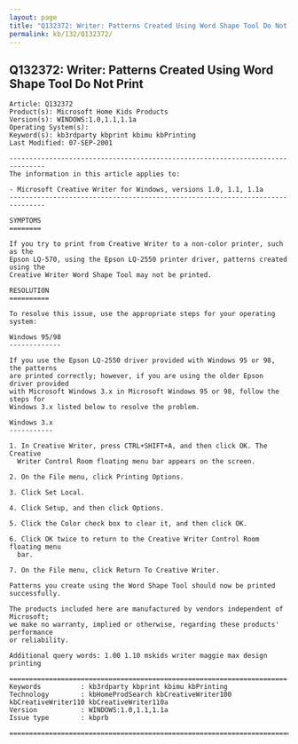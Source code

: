 ```yaml
---
layout: page
title: "Q132372: Writer: Patterns Created Using Word Shape Tool Do Not Print"
permalink: kb/132/Q132372/
---
```


## Q132372: Writer: Patterns Created Using Word Shape Tool Do Not Print

	Article: Q132372
	Product(s): Microsoft Home Kids Products
	Version(s): WINDOWS:1.0,1.1,1.1a
	Operating System(s): 
	Keyword(s): kb3rdparty kbprint kbimu kbPrinting
	Last Modified: 07-SEP-2001
	
	-------------------------------------------------------------------------------
	The information in this article applies to:
	
	- Microsoft Creative Writer for Windows, versions 1.0, 1.1, 1.1a 
	-------------------------------------------------------------------------------
	
	SYMPTOMS
	========
	
	If you try to print from Creative Writer to a non-color printer, such as the
	Epson LQ-570, using the Epson LQ-2550 printer driver, patterns created using the
	Creative Writer Word Shape Tool may not be printed.
	
	RESOLUTION
	==========
	
	To resolve this issue, use the appropriate steps for your operating system:
	
	Windows 95/98
	-------------
	
	If you use the Epson LQ-2550 driver provided with Windows 95 or 98, the patterns
	are printed correctly; however, if you are using the older Epson driver provided
	with Microsoft Windows 3.x in Microsoft Windows 95 or 98, follow the steps for
	Windows 3.x listed below to resolve the problem.
	
	Windows 3.x
	-----------
	
	1. In Creative Writer, press CTRL+SHIFT+A, and then click OK. The Creative
	  Writer Control Room floating menu bar appears on the screen.
	
	2. On the File menu, click Printing Options.
	
	3. Click Set Local.
	
	4. Click Setup, and then click Options.
	
	5. Click the Color check box to clear it, and then click OK.
	
	6. Click OK twice to return to the Creative Writer Control Room floating menu
	  bar.
	
	7. On the File menu, click Return To Creative Writer.
	
	Patterns you create using the Word Shape Tool should now be printed
	successfully.
	
	The products included here are manufactured by vendors independent of Microsoft;
	we make no warranty, implied or otherwise, regarding these products' performance
	or reliability.
	
	Additional query words: 1.00 1.10 mskids writer maggie max design printing
	
	======================================================================
	Keywords          : kb3rdparty kbprint kbimu kbPrinting 
	Technology        : kbHomeProdSearch kbCreativeWriter100 kbCreativeWriter110 kbCreativeWriter110a
	Version           : WINDOWS:1.0,1.1,1.1a
	Issue type        : kbprb
	
	=============================================================================
	
